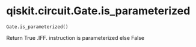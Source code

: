 # qiskit.circuit.Gate.is\_parameterized

`Gate.is_parameterized()`

Return True .IFF. instruction is parameterized else False
